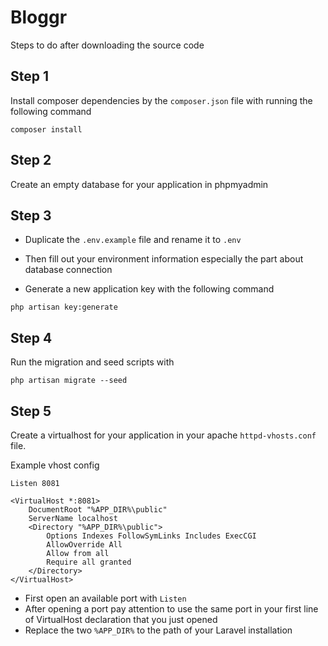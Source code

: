 # Bloggr

Steps to do after downloading the source code

## Step 1

Install composer dependencies by the `composer.json` file with running the following command

```
composer install
```

## Step 2

Create an empty database for your application in phpmyadmin

## Step 3

- Duplicate the `.env.example` file and rename it to `.env`

- Then fill out your environment information especially the part about database connection

- Generate a new application key with the following command

```
php artisan key:generate
```

## Step 4

Run the migration and seed scripts with 

```
php artisan migrate --seed
```

## Step 5

Create a virtualhost for your application in your apache `httpd-vhosts.conf` file.

Example vhost config

```
Listen 8081

<VirtualHost *:8081>
    DocumentRoot "%APP_DIR%\public"
    ServerName localhost
    <Directory "%APP_DIR%\public">
        Options Indexes FollowSymLinks Includes ExecCGI
        AllowOverride All
        Allow from all
        Require all granted
    </Directory>
</VirtualHost>
```

- First open an available port with `Listen`
- After opening a port pay attention to use the same port in your first line of VirtualHost declaration that you just opened
- Replace the two `%APP_DIR%` to the path of your Laravel installation

